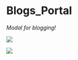# Blogs_Portal
*Modal for blogging!*

![](https://github.com/sakshisaxena12/Blogs_Portal/blob/master/blog%20view.png)

![](https://github.com/sakshisaxena12/Blogs_Portal/blob/master/login.png)
